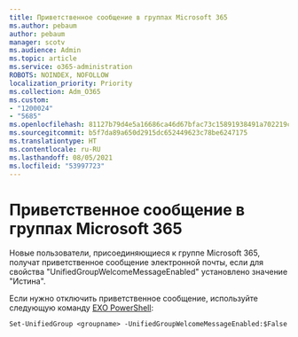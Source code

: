 ```yaml
---
title: Приветственное сообщение в группах Microsoft 365
ms.author: pebaum
author: pebaum
manager: scotv
ms.audience: Admin
ms.topic: article
ms.service: o365-administration
ROBOTS: NOINDEX, NOFOLLOW
localization_priority: Priority
ms.collection: Adm_O365
ms.custom:
- "1200024"
- "5685"
ms.openlocfilehash: 81127b79d4e5a16686ca46d67bfac73c15891938491a702219cd73757c4e106c
ms.sourcegitcommit: b5f7da89a650d2915dc652449623c78be6247175
ms.translationtype: HT
ms.contentlocale: ru-RU
ms.lasthandoff: 08/05/2021
ms.locfileid: "53997723"
---
```

# <a name="welcome-message-in-microsoft-365-groups"></a>Приветственное сообщение в группах Microsoft 365

Новые пользователи, присоединяющиеся к группе Microsoft 365, получат приветственное сообщение электронной почты, если для свойства "UnifiedGroupWelcomeMessageEnabled" установлено значение "Истина".

Если нужно отключить приветственное сообщение, используйте следующую команду [EXO PowerShell](https://docs.microsoft.com/powershell/exchange/exchange-online/exchange-online-powershell-v2/exchange-online-powershell-v2?view=exchange-ps):

`
Set-UnifiedGroup <groupname> -UnifiedGroupWelcomeMessageEnabled:$False
`
